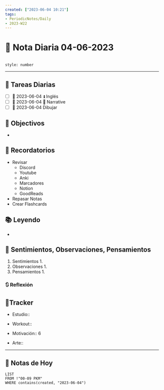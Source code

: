 ```yaml
---
created: ["2023-06-04 10:21"]
tags:
- PeriodicNotes/Daily
- 2023-W22
---
```


# 📅 Nota Diaria 04-06-2023
```toc

style: number

```

---
## 🔷 Tareas Diarias
- [ ] 📅 2023-06-04 ⏫ Inglés
- [ ] 📅 2023-06-04 🔼 Narrative
- [ ] 📅 2023-06-04 Dibujar

## 🎯 Objectivos
- 
## 📕 Recordatorios
- Revisar
	- Discord
	- Youtube
	- Anki
	- Marcadores
	- Notion
	- GoodReads
- Repasar Notas
- Crear Flashcards

## 📚 Leyendo
- 
## 💬 Sentimientos, Observaciones, Pensamientos 
1. Sentimientos
	1. 
2. Observaciones
	1. 
3. Pensamientos
	1. 
### 🔃 Reflexión

## 🔷Tracker

- Estudio::

- Workout::

- Motivación:: 6

- Arte::
---

## 📅 Notas de Hoy
```dataview
LIST 
FROM !"00-09 PKM" 
WHERE contains(created, "2023-06-04")
```